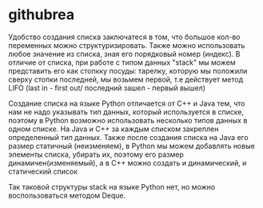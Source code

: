 # githubrea
Удобство создания списка заключатеся в том, что большое кол-во переменных можно структуризировать. Также можно использовать любое значение из списка, зная его порядковый номер (индекс). 
В отличие от списка, при работе с типом данных "stack" мы можем представить его как стопкку посуды: тарелку, которую мы положили сверху стопки последней, мы возьмем первой, т.е действует метод LIFO (last in - first out/ последний зашел - первый вышел) 


Создание списка на языке Python отличается от C++ и Java тем, что нам не надо указывать тип данных, который используется в списке, поэтому в Python возможно использовать несколько типов данных в одном списке. На Java и C++ за каждым списком закреплен определенный тип данных. Также после создания списка на Java его размер статичный (неизменяем), в Python мы можем добавлять новые элементы списка, убирать их, поэтому его размер динамичен(изменяемый), а в C++ можно создать и динамический, и статический список


Так таковой структуры stack на языке Python нет, но можно воспользоваться методом Deque. 
